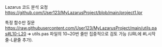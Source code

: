 Lazarus 코드 분석 요청
https://github.com/User123/MyLazarusProject/blob/main/project1.lpr

특정 함수만 질문
https://raw.githubusercontent.com/User123/MyLazarusProject/main/utils.pas#L10-L20
➔ utils.pas 파일의 10~20번 줄만 집중적으로 검토 가능 (URL에 #L시작줄-L끝줄 추가).
